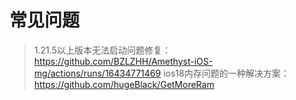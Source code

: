 # 常见问题
> 1.21.5以上版本无法启动问题修复：https://github.com/BZLZHH/Amethyst-iOS-mg/actions/runs/16434771469
> ios18内存问题的一种解决方案：https://github.com/hugeBlack/GetMoreRam
